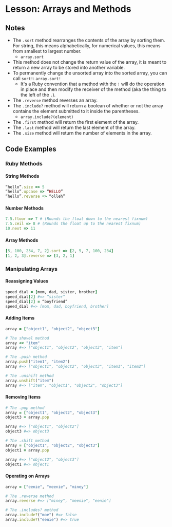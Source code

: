 # Lesson: Arrays and Methods

## Notes

- The `.sort` method rearranges the contents of the array by sorting them. For string, this means alphabetically, for numerical values, this means from smallest to largest number.
  - `array.sort`
- This method does not change the return value of the array, it is meant to return a new array to be stored into another variable.
- To permanently change the unsorted array into the sorted array, you can call `sort!`: `array.sort!`
  - It's a Ruby convention that a method with the `!` will do the operation in place and then modify the receiver of the method (aka the thing to the left of the `.`).
- The `.reverse` method reverses an array.
- The `.include?` method will return a boolean of whether or not the array contains the element submitted to it inside the parentheses.
  - `array.include?(element)`
- The `.first` method will return the first element of the array.
- The `.last` method will return the last element of the array.
- The `.size` method will return the number of elements in the array.

## Code Examples

### Ruby Methods

#### String Methods

```ruby
“hello”.size => 5
“hello”.upcase => “HELLO”
“hello”.reverse => “olleh”
```

#### Number Methods

```ruby
7.5.floor => 7 # (Rounds the float down to the nearest fixnum)
7.5.ceil => 8 # (Rounds the float up to the nearest fixnum)
10.next => 11
```

#### Array Methods

```ruby
[5, 100, 234, 7, 2].sort => [2, 5, 7, 100, 234]
[1, 2, 3].reverse => [3, 2, 1]
```

### Manipulating Arrays

#### Reassigning Values

```ruby
speed_dial = [mom, dad, sister, brother]
speed_dial[2] #=> “sister”
speed_dial[2] = “boyfriend”
speed_dial #=> [mom, dad, boyfriend, brother]
```

#### Adding Items

```ruby
array = ["object1", "object2", "object3"]

# The shovel method
array << "item"
array #=> ["object1", "object2", "object3", "item"]

# The .push method
array.push("item1", "item2")
array #=> ["object1", "object2", "object3", "item1", "item2"]

# The .unshift method
array.unshift("item")
array #=> ["item", "object1", "object2", "object3"]
```

#### Removing Items

```ruby
# The .pop method
array = ["object1", "object2", "object3"]
object3 = array.pop

array #=> ["object1", "object2"]
object3 #=> object3

# The .shift method
array = ["object1", "object2", "object3"]
object1 = array.pop

array #=> ["object2", "object3"]
object1 #=> object1
```

#### Operating on Arrays

```ruby
array = ["eenie", "meenie", "miney"]

# The .reverse method
array.reverse #=> ["miney", "meenie", "eenie"]

# The .includes? method
array.include?("moe") #=> false
array.include?("eenie") #=> true
```